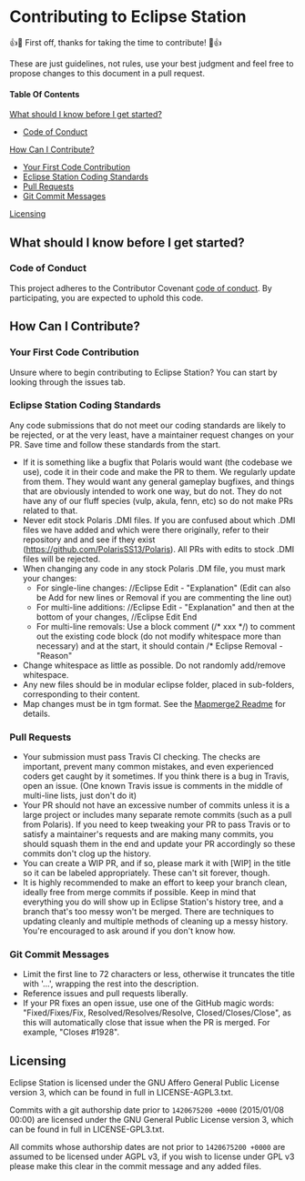 # Contributing to Eclipse Station

:+1::tada: First off, thanks for taking the time to contribute! :tada::+1:

These are just guidelines, not rules, use your best judgment and feel free to propose changes to this document in a pull request.

#### Table Of Contents

[What should I know before I get started?](#what-should-i-know-before-i-get-started)
  * [Code of Conduct](#code-of-conduct)

[How Can I Contribute?](#how-can-i-contribute)
  * [Your First Code Contribution](#your-first-code-contribution)
  * [Eclipse Station Coding Standards](#eclipse-station-coding-standards)
  * [Pull Requests](#pull-requests)
  * [Git Commit Messages](#git-commit-messages)

[Licensing](#Licensing)


## What should I know before I get started?

### Code of Conduct

This project adheres to the Contributor Covenant [code of conduct](code_of_conduct.md).
By participating, you are expected to uphold this code.

## How Can I Contribute?

### Your First Code Contribution

Unsure where to begin contributing to Eclipse Station? You can start by looking through the issues tab.

### Eclipse Station Coding Standards

Any code submissions that do not meet our coding standards are likely to be rejected, or at the very least, have a maintainer request changes on your PR. Save time and follow these standards from the start.

* If it is something like a bugfix that Polaris would want (the codebase we use), code it in their code and make the PR to them. We regularly update from them. They would want any general gameplay bugfixes, and things that are obviously intended to work one way, but do not. They do not have any of our fluff species (vulp, akula, fenn, etc) so do not make PRs related to that.
* Never edit stock Polaris .DMI files. If you are confused about which .DMI files we have added and which were there originally, refer to their repository and and see if they exist (https://github.com/PolarisSS13/Polaris). All PRs with edits to stock .DMI files will be rejected.
* When changing any code in any stock Polaris .DM file, you must mark your changes:
    * For single-line changes: //Eclipse Edit - "Explanation" (Edit can also be Add for new lines or Removal if you are commenting the line out)
    * For multi-line additions: //Eclipse Edit - "Explanation" and then at the bottom of your changes, //Eclipse Edit End
    * For multi-line removals: Use a block comment (/\* xxx \*/) to comment out the existing code block (do not modify whitespace more than necessary) and at the start, it should contain /\* Eclipse Removal - "Reason"
* Change whitespace as little as possible. Do not randomly add/remove whitespace.
* Any new files should be in modular eclipse folder, placed in sub-folders, corresponding to their content. 
* Map changes must be in tgm format. See the [Mapmerge2 Readme] for details.

### Pull Requests

* Your submission must pass Travis CI checking. The checks are important, prevent many common mistakes, and even experienced coders get caught by it sometimes. If you think there is a bug in Travis, open an issue. (One known Travis issue is comments in the middle of multi-line lists, just don't do it)
* Your PR should not have an excessive number of commits unless it is a large project or includes many separate remote commits (such as a pull from Polaris). If you need to keep tweaking your PR to pass Travis or to satisfy a maintainer's requests and are making many commits, you should squash them in the end and update your PR accordingly so these commits don't clog up the history.
* You can create a WIP PR, and if so, please mark it with [WIP] in the title so it can be labeled appropriately. These can't sit forever, though.
* It is highly recommended to make an effort to keep your branch clean, ideally free from merge commits if possible. Keep in mind that everything you do will show up in Eclipse Station's history tree, and a branch that's too messy won't be merged. There are techniques to updating cleanly and multiple methods of cleaning up a messy history. You're encouraged to ask around if you don't know how.

### Git Commit Messages

* Limit the first line to 72 characters or less, otherwise it truncates the title with '...', wrapping the rest into the description.
* Reference issues and pull requests liberally.
* If your PR fixes an open issue, use one of the GitHub magic words: "Fixed/Fixes/Fix, Resolved/Resolves/Resolve, Closed/Closes/Close", as this will automatically close that issue when the PR is merged. For example, "Closes #1928".

## Licensing
Eclipse Station is licensed under the GNU Affero General Public License version 3, which can be found in full in LICENSE-AGPL3.txt.

Commits with a git authorship date prior to `1420675200 +0000` (2015/01/08 00:00) are licensed under the GNU General Public License version 3, which can be found in full in LICENSE-GPL3.txt.

All commits whose authorship dates are not prior to `1420675200 +0000` are assumed to be licensed under AGPL v3, if you wish to license under GPL v3 please make this clear in the commit message and any added files.

[Mapmerge2 Readme]: ../tools/mapmerge2/readme.md
